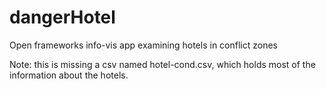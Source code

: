 # dangerHotel
Open frameworks info-vis app examining hotels in conflict zones

Note: this is missing a csv named hotel-cond.csv, which holds most of the information about the hotels. 
